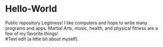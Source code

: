 # Hello-World
Public repository
Legitness!
  I like computers and hope to write many programs and apps.  Martial Arts, music, health, and physical fitness are a few of my favorite things!  
  #Text edit (a little bit about myself).
